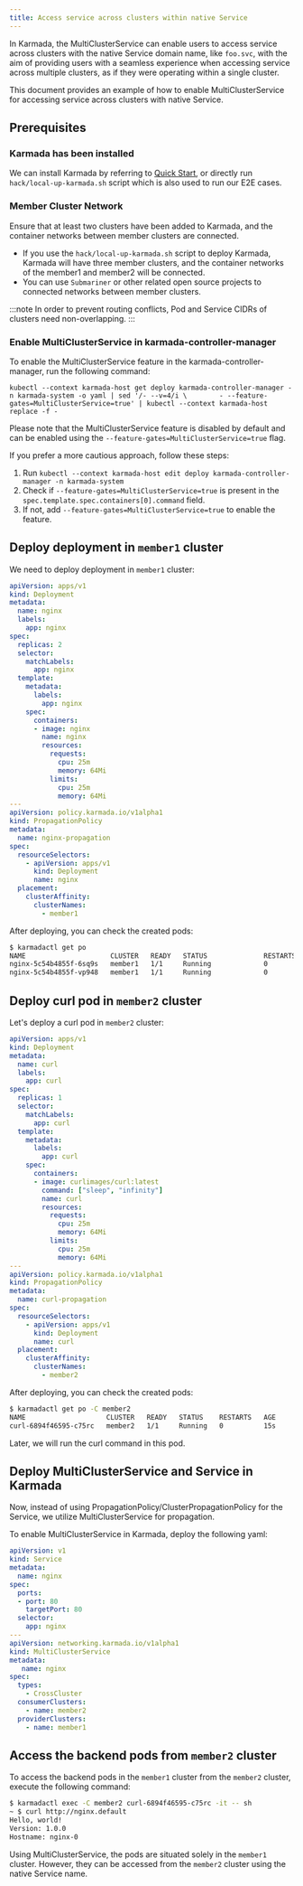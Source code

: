 ```yaml
---
title: Access service across clusters within native Service
---
```


In Karmada, the MultiClusterService can enable users to access service across clusters with the native Service domain name, like `foo.svc`, with the aim of providing users with a seamless experience when accessing service across multiple clusters, as if they were operating within a single cluster.

This document provides an example of how to enable MultiClusterService for accessing service across clusters with native Service.

## Prerequisites

### Karmada has been installed

We can install Karmada by referring to [Quick Start](https://github.com/karmada-io/karmada#quick-start), or directly run `hack/local-up-karmada.sh` script which is also used to run our E2E cases.

### Member Cluster Network

Ensure that at least two clusters have been added to Karmada, and the container networks between member clusters are connected.

* If you use the `hack/local-up-karmada.sh` script to deploy Karmada, Karmada will have three member clusters, and the container networks of the member1 and member2 will be connected.
* You can use `Submariner` or other related open source projects to connected networks between member clusters.

:::note
In order to prevent routing conflicts, Pod and Service CIDRs of clusters need non-overlapping.
:::

### Enable MultiClusterService in karmada-controller-manager

To enable the MultiClusterService feature in the karmada-controller-manager, run the following command:

```shell
kubectl --context karmada-host get deploy karmada-controller-manager -n karmada-system -o yaml | sed '/- --v=4/i \        - --feature-gates=MultiClusterService=true' | kubectl --context karmada-host replace -f -
```

Please note that the MultiClusterService feature is disabled by default and can be enabled using the `--feature-gates=MultiClusterService=true` flag.

If you prefer a more cautious approach, follow these steps:

1. Run `kubectl --context karmada-host edit deploy karmada-controller-manager -n karmada-system`
2. Check if `--feature-gates=MultiClusterService=true` is present in the `spec.template.spec.containers[0].command` field.
3. If not, add `--feature-gates=MultiClusterService=true` to enable the feature.

## Deploy deployment in `member1` cluster

We need to deploy deployment in `member1` cluster:
```yaml
apiVersion: apps/v1
kind: Deployment
metadata:
  name: nginx
  labels:
    app: nginx
spec:
  replicas: 2
  selector:
    matchLabels:
      app: nginx
  template:
    metadata:
      labels:
        app: nginx
    spec:
      containers:
      - image: nginx
        name: nginx
        resources:
          requests:
            cpu: 25m
            memory: 64Mi
          limits:
            cpu: 25m
            memory: 64Mi
---
apiVersion: policy.karmada.io/v1alpha1
kind: PropagationPolicy
metadata:
  name: nginx-propagation
spec:
  resourceSelectors:
    - apiVersion: apps/v1
      kind: Deployment
      name: nginx
  placement:
    clusterAffinity:
      clusterNames:
        - member1
```

After deploying, you can check the created pods:
```sh
$ karmadactl get po
NAME                     CLUSTER   READY   STATUS              RESTARTS   AGE
nginx-5c54b4855f-6sq9s   member1   1/1     Running             0          28s
nginx-5c54b4855f-vp948   member1   1/1     Running             0          28s
```

## Deploy curl pod in `member2` cluster

Let's deploy a curl pod in `member2` cluster:
```yaml
apiVersion: apps/v1
kind: Deployment
metadata:
  name: curl
  labels:
    app: curl
spec:
  replicas: 1
  selector:
    matchLabels:
      app: curl
  template:
    metadata:
      labels:
        app: curl
    spec:
      containers:
      - image: curlimages/curl:latest
        command: ["sleep", "infinity"]
        name: curl
        resources:
          requests:
            cpu: 25m
            memory: 64Mi
          limits:
            cpu: 25m
            memory: 64Mi
---
apiVersion: policy.karmada.io/v1alpha1
kind: PropagationPolicy
metadata:
  name: curl-propagation
spec:
  resourceSelectors:
    - apiVersion: apps/v1
      kind: Deployment
      name: curl
  placement:
    clusterAffinity:
      clusterNames:
        - member2
```


After deploying, you can check the created pods:
```sh
$ karmadactl get po -C member2
NAME                    CLUSTER   READY   STATUS    RESTARTS   AGE
curl-6894f46595-c75rc   member2   1/1     Running   0          15s
```

Later, we will run the curl command in this pod.

## Deploy MultiClusterService and Service in Karmada

Now, instead of using PropagationPolicy/ClusterPropagationPolicy for the Service, we utilize MultiClusterService for propagation.

To enable MultiClusterService in Karmada, deploy the following yaml:
```yaml
apiVersion: v1
kind: Service
metadata:
  name: nginx
spec:
  ports:
  - port: 80
    targetPort: 80
  selector:
    app: nginx
---
apiVersion: networking.karmada.io/v1alpha1
kind: MultiClusterService
metadata:
   name: nginx
spec:
  types:
    - CrossCluster
  consumerClusters:
    - name: member2
  providerClusters:
    - name: member1
```

## Access the backend pods from `member2` cluster

To access the backend pods in the `member1` cluster from the `member2` cluster, execute the following command:
```sh
$ karmadactl exec -C member2 curl-6894f46595-c75rc -it -- sh
~ $ curl http://nginx.default
Hello, world!
Version: 1.0.0
Hostname: nginx-0
```

Using MultiClusterService, the pods are situated solely in the `member1` cluster. However, they can be accessed from the `member2` cluster using the native Service name.
